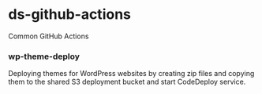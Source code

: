 # ds-github-actions
Common GitHub Actions
### wp-theme-deploy
Deploying themes for WordPress websites by creating zip files and copying them to the shared S3 deployment bucket and start CodeDeploy service.

